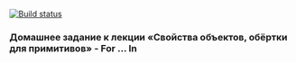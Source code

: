 [![Build status](https://ci.appveyor.com/api/projects/status/tsqd4b416es99fkp/branch/master?svg=true)](https://ci.appveyor.com/project/NazarovAn/ajs-hw5-1-properties-and-wrappers-for-in/branch/master)

### Домашнее задание к лекции «Свойства объектов, обёртки для примитивов» - For ... In